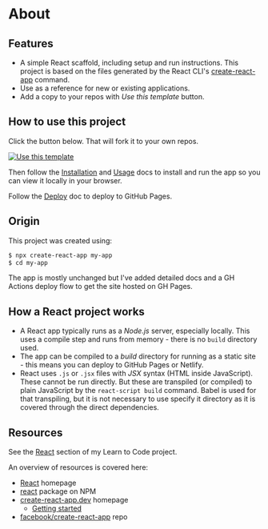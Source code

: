 # About


## Features

- A simple React scaffold, including setup and run instructions. This project is based on the files generated by the React CLI's [create-react-app](#create-a-fresh-project) command.
- Use as a reference for new or existing applications.
- Add a copy to your repos with _Use this template_ button.


## How to use this project

Click the button below. That will fork it to your own repos.

[![Use this template](https://img.shields.io/badge/Use_this_template-2ea44f?style=for-the-badge)](https://github.com/MichaelCurrin/react-quickstart/generate)

Then follow the [Installation](/docs/installation.md) and [Usage](/docs/usage.md) docs to install and run the app so you can view it locally in your browser.

Follow the [Deploy](/docs/deploy.md) doc to deploy to GitHub Pages.


## Origin

This project was created using:

```sh
$ npx create-react-app my-app
$ cd my-app
```

The app is mostly unchanged but I've added detailed docs and a GH Actions deploy flow to get the site hosted on GH Pages.


## How a React project works

- A React app typically runs as a _Node.js_ server, especially locally. This uses a compile step and runs from memory - there is no `build` directory used.
- The app can be compiled to a _build_ directory for running as a static site - this means you can deploy to GitHub Pages or Netlify.
- React uses `.js` or `.jsx` files with _JSX_ syntax (HTML inside JavaScript). These cannot be run directly. But these are transpiled (or compiled) to plain JavaScript by the `react-script build` command. Babel is used for that transpiling, but it is not necessary to use specify it directory as it is covered through the direct dependencies.


## Resources

See the [React][] section of my Learn to Code project.

[React]: https://github.com/MichaelCurrin/learn-to-code/blob/master/en/topics/scripting_languages/JavaScript/frameworks.md#react

An overview of resources is covered here:

- [React](https://reactjs.org/) homepage
- [react](https://www.npmjs.com/package/react) package on NPM
- [create-react-app.dev](https://create-react-app.dev/) homepage
    - [Getting started](https://create-react-app.dev/docs/getting-started/)
- [facebook/create-react-app](https://github.com/facebook/create-react-app) repo
